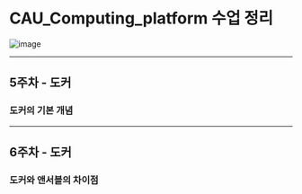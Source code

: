 # CAU_Computing_platform 수업 정리

![image](https://user-images.githubusercontent.com/50629716/115188842-7d692400-a120-11eb-8211-a1446e2d0677.png)

-------------------------------------------------------
## 5주차 - 도커  
### 도커의 기본 개념
-------------------------------------------------------
## 6주차 - 도커
### 도커와 앤서블의 차이점
